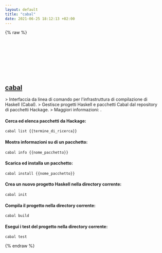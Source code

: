```yaml
---
layout: default
title: "cabal"
date: 2021-06-25 18:12:13 +02:00
---
```

{% raw %}
<h2 id="cabal">
  <a href="/it/common/cabal.html">cabal</a> <a href="#cabal"><svg class="icon">
    <use href="/assets/images/unicode_sprite.svg#link" />
  </svg></a>
</h2>
> Interfaccia da linea di comando per l'infrastruttura di compilazione di Haskell (Cabal).
> Gestisce progetti Haskell e pacchetti Cabal dal repository di pacchetti Hackage.
> Maggiori informazioni: <https://cabal.readthedocs.io/en/latest/intro.html>.

#### Cerca ed elenca pacchetti da Hackage:
```shell
cabal list {{termine_di_ricerca}}
```
#### Mostra informazioni su di un pacchetto:
```shell
cabal info {{nome_pacchetto}}
```
#### Scarica ed installa un pacchetto:
```shell
cabal install {{nome_pacchetto}}
```
#### Crea un nuovo progetto Haskell nella directory corrente:
```shell
cabal init
```
#### Compila il progetto nella directory corrente:
```shell
cabal build
```
#### Esegui i test del progetto nella directory corrente:
```shell
cabal test
```
{% endraw %}